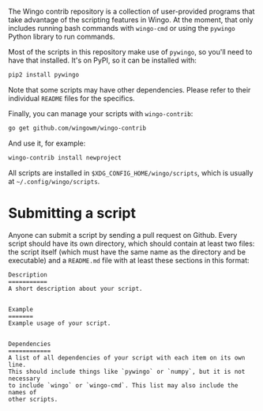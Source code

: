 The Wingo contrib repository is a collection of user-provided programs that 
take advantage of the scripting features in Wingo. At the moment, that only 
includes running bash commands with `wingo-cmd` or using the `pywingo` Python 
library to run commands.

Most of the scripts in this repository make use of `pywingo`, so you'll need to 
have that installed. It's on PyPI, so it can be installed with:

```bash
pip2 install pywingo
```

Note that some scripts may have other dependencies. Please refer to their 
individual `README` files for the specifics.

Finally, you can manage your scripts with `wingo-contrib`:

```bash
go get github.com/wingowm/wingo-contrib
```

And use it, for example:

```bash
wingo-contrib install newproject
```

All scripts are installed in `$XDG_CONFIG_HOME/wingo/scripts`, which is usually 
at `~/.config/wingo/scripts`.


Submitting a script
===================
Anyone can submit a script by sending a pull request on Github. Every script 
should have its own directory, which should contain at least two files: the 
script itself (which must have the same name as the directory and be 
executable) and a `README.md` file with at least these sections in this format:

```
Description
===========
A short description about your script.


Example
=======
Example usage of your script.


Dependencies
============
A list of all dependencies of your script with each item on its own line.
This should include things like `pywingo` or `numpy`, but it is not necessary 
to include `wingo` or `wingo-cmd`. This list may also include the names of 
other scripts.
```


